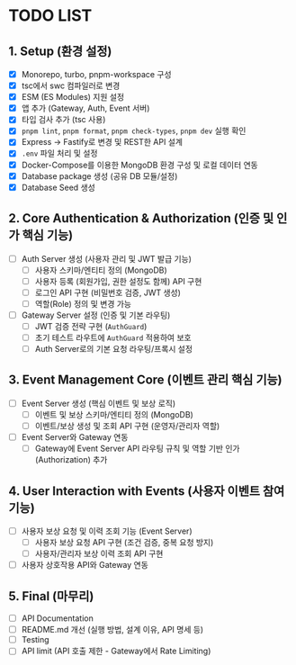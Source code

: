 # TODO LIST

## 1. Setup (환경 설정)

- [x] Monorepo, turbo, pnpm-workspace 구성
- [x] tsc에서 swc 컴파일러로 변경
- [x] ESM (ES Modules) 지원 설정
- [x] 앱 추가 (Gateway, Auth, Event 서버)
- [x] 타입 검사 추가 (tsc 사용)
- [x] `pnpm lint`, `pnpm format`, `pnpm check-types`, `pnpm dev` 실행 확인
- [x] Express -> Fastify로 변경 및 REST한 API 설계
- [x] `.env` 파일 처리 및 설정
- [x] Docker-Compose를 이용한 MongoDB 환경 구성 및 로컬 데이터 연동
- [x] Database package 생성 (공유 DB 모듈/설정)
- [x] Database Seed 생성

## 2. Core Authentication & Authorization (인증 및 인가 핵심 기능)

- [ ] Auth Server 생성 (사용자 관리 및 JWT 발급 기능)
  - [ ] 사용자 스키마/엔티티 정의 (MongoDB)
  - [ ] 사용자 등록 (회원가입, 권한 설정도 함께) API 구현
  - [ ] 로그인 API 구현 (비밀번호 검증, JWT 생성)
  - [ ] 역할(Role) 정의 및 변경 가능
- [ ] Gateway Server 설정 (인증 및 기본 라우팅)
  - [ ] JWT 검증 전략 구현 (`AuthGuard`)
  - [ ] 초기 테스트 라우트에 `AuthGuard` 적용하여 보호
  - [ ] Auth Server로의 기본 요청 라우팅/프록시 설정

## 3. Event Management Core (이벤트 관리 핵심 기능)

- [ ] Event Server 생성 (핵심 이벤트 및 보상 로직)
  - [ ] 이벤트 및 보상 스키마/엔티티 정의 (MongoDB)
  - [ ] 이벤트/보상 생성 및 조회 API 구현 (운영자/관리자 역할)
- [ ] Event Server와 Gateway 연동
  - [ ] Gateway에 Event Server API 라우팅 규칙 및 역할 기반 인가(Authorization) 추가

## 4. User Interaction with Events (사용자 이벤트 참여 기능)

- [ ] 사용자 보상 요청 및 이력 조회 기능 (Event Server)
  - [ ] 사용자 보상 요청 API 구현 (조건 검증, 중복 요청 방지)
  - [ ] 사용자/관리자 보상 이력 조회 API 구현
- [ ] 사용자 상호작용 API와 Gateway 연동

## 5. Final (마무리)

- [ ] API Documentation
- [ ] README.md 개선 (실행 방법, 설계 이유, API 명세 등)
- [ ] Testing
- [ ] API limit (API 호출 제한 - Gateway에서 Rate Limiting)
